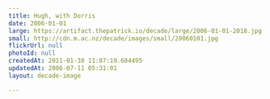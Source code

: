 ```yaml
---
title: Hugh, with Dorris
date: 2006-01-01
large: https://artifact.thepatrick.io/decade/large/2006-01-01-2018.jpg
small: http://cdn.m.ac.nz/decade/images/small/20060101.jpg
flickrUrl: null
photoId: null
createdAt: 2011-01-30 11:07:19.684495
updatedAt: 2006-07-11 05:31:01
layout: decade-image

---
```


